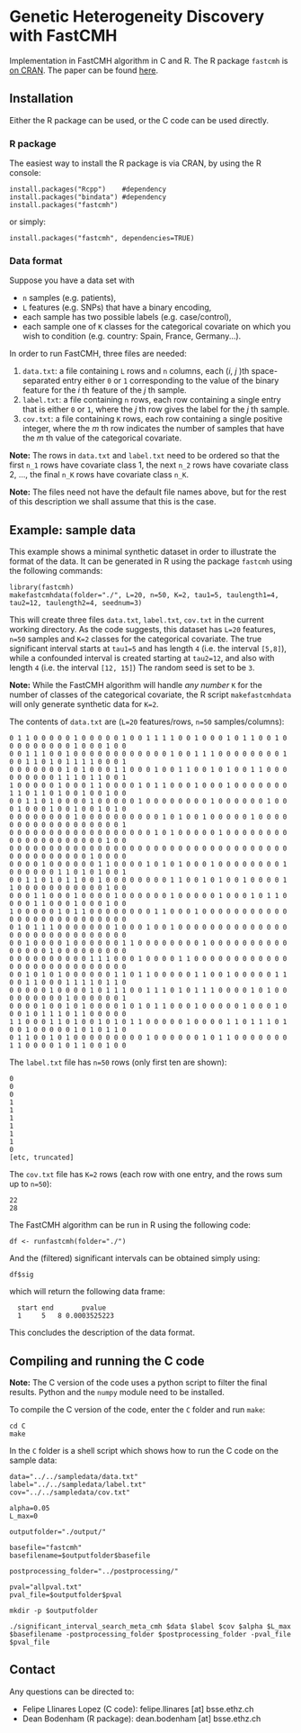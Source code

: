 # Genetic Heterogeneity Discovery with FastCMH

Implementation in FastCMH algorithm in C and R. The R package `fastcmh` is [on CRAN](https://CRAN.R-project.org/package=fastcmh). The paper can be found [here](https://goo.gl/2QN2La).

## Installation

Either the R package can be used, or the C code can be used directly.

### R package

The easiest way to install the R package is via CRAN, by using the R console:

```
install.packages("Rcpp")    #dependency  
install.packages("bindata") #dependency  
install.packages("fastcmh")
```

or simply:

```
install.packages("fastcmh", dependencies=TRUE)
```

### Data format

Suppose you have a data set with 
* `n` samples (e.g. patients), 
* `L` features (e.g. SNPs) that have a binary encoding,
* each sample has two possible labels (e.g. case/control), 
* each sample one of `K` classes for the categorical covariate on which you wish to condition (e.g. country: Spain, France, Germany...). 

In order to run FastCMH, three files are needed:
1. `data.txt`: a file containing `L` rows and `n` columns, each (_i_, _j_ )th space-separated entry either `0` or `1` corresponding to the value of the binary feature for the _i_ th feature of the _j_ th sample.
2. `label.txt`: a file containing `n` rows, each row containing a single entry that is either `0` or `1`, where the _j_ th row gives the label for the _j_ th sample.
3. `cov.txt`: a file containing `K` rows, each row containing a single positive integer, where the _m_ th row indicates the number of samples that have the _m_ th value of the categorical covariate.

**Note:** The rows in `data.txt` and `label.txt` need to be ordered so that the first `n_1` rows have covariate class 1, the next `n_2` rows have covariate class 2, ..., the final `n_K` rows have covariate class `n_K`.

**Note:** The files need not have the default file names above, but for the rest of this description we shall assume that this is the case.


## Example: sample data

This example shows a minimal synthetic dataset in order to illustrate the format of the data. It can be generated in R using the package `fastcmh` using the following commands:

```
library(fastcmh)
makefastcmhdata(folder="./", L=20, n=50, K=2, tau1=5, taulength1=4, tau2=12, taulength2=4, seednum=3)
```

This will create three files `data.txt`, `label.txt`, `cov.txt` in the current working directory. As the code suggests, this dataset has `L=20` features, `n=50` samples and `K=2` classes for the categorical covariate. The true significant interval starts at `tau1=5` and has length `4` (i.e. the interval `[5,8]`), while a confounded interval is created starting at `tau2=12`, and also with length `4` (i.e. the interval `[12, 15]`) The random seed is set to be `3`.

**Note:** While the FastCMH algorithm will handle _any number_ `K` for the number of classes of the categorical covariate, the R script `makefastcmhdata` will only generate synthetic data for `K=2`.


The contents of `data.txt` are (`L=20` features/rows, `n=50` samples/columns):

```
0 1 1 0 0 0 0 0 1 0 0 0 0 0 1 0 0 1 1 1 1 0 0 1 0 0 0 1 0 1 1 0 0 1 0 0 0 0 0 0 0 0 0 1 0 0 0 1 0 0
0 0 1 1 1 0 0 1 0 0 0 0 0 0 0 0 0 0 0 0 1 0 0 1 1 1 0 0 0 0 0 0 0 0 1 0 0 1 1 0 1 0 1 1 1 1 0 0 0 1
0 0 0 0 0 0 0 1 0 1 0 0 0 1 1 0 0 0 1 0 0 1 1 0 0 1 0 1 0 0 1 1 0 0 0 0 0 0 0 0 0 1 1 1 0 1 1 0 0 1
1 0 0 0 0 0 1 0 0 0 1 1 0 0 0 0 1 0 1 1 0 0 0 1 0 0 0 1 0 0 0 0 0 0 0 1 1 0 1 1 0 1 0 0 1 0 0 1 0 0
0 0 1 1 0 1 0 0 0 0 1 0 0 0 0 0 1 0 0 0 0 0 0 0 0 1 0 0 0 0 0 0 1 0 0 0 1 0 0 0 1 0 0 1 0 0 1 0 1 0
0 0 0 0 0 0 0 0 1 0 0 0 0 0 0 0 0 0 0 1 0 1 0 0 1 0 0 0 0 0 1 0 0 0 0 0 0 0 0 0 0 0 0 0 0 0 0 0 0 1
0 0 0 0 0 0 0 0 0 0 0 0 0 0 0 0 0 0 1 0 1 0 0 0 0 0 1 0 0 0 0 0 0 0 0 0 0 0 0 0 0 0 0 0 0 0 0 1 0 0
0 0 0 0 0 0 0 0 0 0 0 0 0 0 0 0 0 0 0 0 0 0 0 0 0 0 0 0 0 0 0 0 0 0 0 0 0 0 0 0 0 0 0 0 0 1 0 0 0 0
0 0 0 0 1 0 0 0 0 0 0 1 1 0 0 0 0 1 0 1 0 1 0 0 0 1 0 0 0 0 0 0 0 0 1 0 0 0 0 0 0 1 1 0 1 0 1 0 0 1
0 0 1 1 0 1 0 1 1 0 0 1 0 0 0 0 0 0 0 0 1 1 0 0 1 0 1 0 0 1 0 0 0 0 1 1 0 0 0 0 0 0 0 0 0 0 0 1 0 0
0 0 0 1 1 0 0 0 1 0 0 0 0 1 0 0 0 0 0 0 1 0 0 0 0 0 1 0 0 0 1 0 1 1 0 0 0 0 1 1 0 0 0 1 0 0 0 1 0 0
1 0 0 0 0 0 1 0 1 1 0 0 0 0 0 0 0 0 1 1 0 0 0 1 0 0 0 0 0 0 0 0 0 0 0 0 0 0 0 0 0 0 0 0 0 0 0 0 0 0
0 1 0 1 1 1 0 0 0 0 0 0 0 1 0 0 0 1 0 0 1 0 0 0 0 0 0 0 0 0 0 0 0 0 0 0 0 0 0 0 0 0 0 0 0 0 0 0 0 0
0 0 1 0 0 0 0 1 0 0 0 0 0 0 1 1 0 0 0 0 0 0 0 0 1 0 0 0 0 0 0 0 0 0 0 0 0 0 0 0 1 0 0 0 0 0 0 0 0 0
0 0 0 0 0 0 0 0 0 0 1 1 1 0 0 0 1 0 0 0 0 1 1 0 0 0 0 0 0 0 0 0 0 0 0 0 0 0 0 0 0 0 0 0 0 0 0 0 0 0
0 0 1 0 1 0 1 0 0 0 0 0 0 1 1 0 1 1 0 0 0 0 0 1 1 0 0 1 0 0 0 0 0 1 1 0 0 1 1 0 0 0 1 1 1 1 0 1 1 0
0 0 0 0 0 1 0 0 0 0 1 0 1 1 1 0 0 1 1 1 0 1 0 1 1 1 0 0 0 0 1 0 1 0 0 0 0 0 0 0 0 0 1 0 0 0 0 0 0 1
0 0 0 0 1 0 0 1 0 1 0 0 0 0 1 0 1 0 1 1 0 0 0 1 0 0 0 0 0 1 0 0 0 1 0 0 0 1 0 1 1 1 0 1 1 0 0 0 0 0
1 1 0 0 0 1 1 0 1 0 0 1 0 1 0 1 1 0 0 0 0 0 1 0 0 0 0 1 1 0 1 1 1 0 1 0 0 1 0 0 0 0 0 1 0 1 0 1 1 0
0 1 1 0 0 1 0 1 0 0 0 0 0 0 0 0 0 1 0 0 0 0 0 0 1 0 1 1 0 0 0 0 0 0 0 1 1 0 0 0 0 1 0 1 1 0 0 1 0 0
```

The `label.txt` file has `n=50` rows (only first ten are shown):

```
0
0
0
1
1
1
1
1
1
0
[etc, truncated]
```

The `cov.txt` file has `K=2` rows (each row with one entry, and the rows sum up to `n=50`):

```
22
28
```

The FastCMH algorithm can be run in R using the following code:

```
df <- runfastcmh(folder="./")
```

And the (filtered) significant intervals can be obtained simply using:

```
df$sig
```

which will return the following data frame:

```
  start end       pvalue
  1     5   8 0.0003525223
```

This concludes the description of the data format.


## Compiling and running the C code

**Note:** The C version of the code uses a python script to filter the final results. Python and the `numpy` module need to be installed.  

To compile the C version of the code, enter the `C` folder and run `make`:

```
cd C
make
```

In the `C` folder is a shell script which shows how to run the C code on the sample data:

```
data="../../sampledata/data.txt"
label="../../sampledata/label.txt"
cov="../../sampledata/cov.txt"

alpha=0.05
L_max=0

outputfolder="./output/"

basefile="fastcmh"
basefilename=$outputfolder$basefile

postprocessing_folder="../postprocessing/"

pval="allpval.txt"
pval_file=$outputfolder$pval

mkdir -p $outputfolder

./significant_interval_search_meta_cmh $data $label $cov $alpha $L_max $basefilename -postprocessing_folder $postprocessing_folder -pval_file $pval_file
```


## Contact

Any questions can be directed to:  
* Felipe Llinares Lopez (C code): felipe.llinares [at] bsse.ethz.ch  
* Dean Bodenham (R package): dean.bodenham [at] bsse.ethz.ch 
